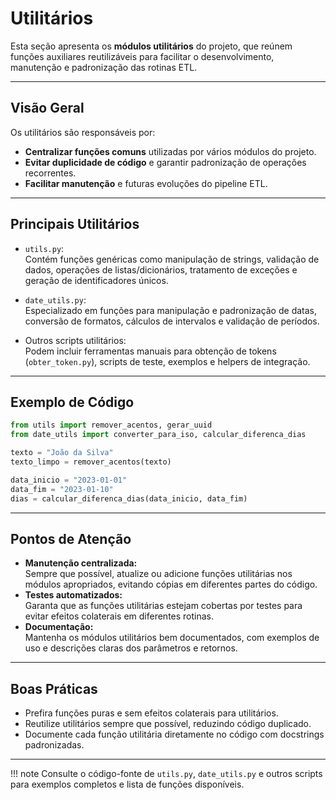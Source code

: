# Utilitários

Esta seção apresenta os **módulos utilitários** do projeto, que reúnem funções auxiliares reutilizáveis para facilitar o desenvolvimento, manutenção e padronização das rotinas ETL.

---

## Visão Geral

Os utilitários são responsáveis por:
- **Centralizar funções comuns** utilizadas por vários módulos do projeto.
- **Evitar duplicidade de código** e garantir padronização de operações recorrentes.
- **Facilitar manutenção** e futuras evoluções do pipeline ETL.

---

## Principais Utilitários

- `utils.py`:  
  Contém funções genéricas como manipulação de strings, validação de dados, operações de listas/dicionários, tratamento de exceções e geração de identificadores únicos.

- `date_utils.py`:  
  Especializado em funções para manipulação e padronização de datas, conversão de formatos, cálculos de intervalos e validação de períodos.

- Outros scripts utilitários:  
  Podem incluir ferramentas manuais para obtenção de tokens (`obter_token.py`), scripts de teste, exemplos e helpers de integração.

---

## Exemplo de Código

```python
from utils import remover_acentos, gerar_uuid
from date_utils import converter_para_iso, calcular_diferenca_dias

texto = "João da Silva"
texto_limpo = remover_acentos(texto)

data_inicio = "2023-01-01"
data_fim = "2023-01-10"
dias = calcular_diferenca_dias(data_inicio, data_fim)
```

---

## Pontos de Atenção

- **Manutenção centralizada:**  
  Sempre que possível, atualize ou adicione funções utilitárias nos módulos apropriados, evitando cópias em diferentes partes do código.
- **Testes automatizados:**  
  Garanta que as funções utilitárias estejam cobertas por testes para evitar efeitos colaterais em diferentes rotinas.
- **Documentação:**  
  Mantenha os módulos utilitários bem documentados, com exemplos de uso e descrições claras dos parâmetros e retornos.

---

## Boas Práticas

- Prefira funções puras e sem efeitos colaterais para utilitários.
- Reutilize utilitários sempre que possível, reduzindo código duplicado.
- Documente cada função utilitária diretamente no código com docstrings padronizadas.

---

!!! note
    Consulte o código-fonte de `utils.py`, `date_utils.py` e outros scripts para exemplos completos e lista de funções disponíveis.
